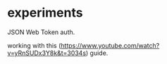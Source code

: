 # experiments
JSON Web Token auth.

working with this (https://www.youtube.com/watch?v=yRnSUDx3Y8k&t=3034s) guide.
